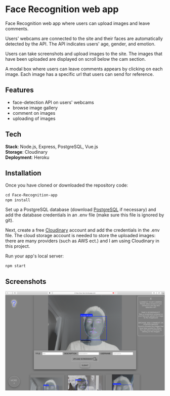 # Face Recognition web app

Face Recognition web app where users can upload images and leave comments.

Users' webcams are connected to the site and their faces are automatically detected by the API.
The API indicates users' age, gender, and emotion. 

Users can take screenshots and upload images to the site. The images that have been uploaded are displayed on scroll below the cam section. 

A modal box where users can leave comments appears by clicking on each image. Each image has a specific url that users can send for reference.

## Features

- face-detection API on users' webcams
- browse image gallery
- comment on images
- uploading of images

## Tech

**Stack**: Node.js, Express, PostgreSQL, Vue.js <br />
**Storage**: Cloudinary </br>
**Deployment**: Heroku

## Installation

Once you have cloned or downloaded the repository code:

```
cd Face-Recognition-app
npm install
```

Set up a PostgreSQL database (download [PostgreSQL](https://www.postgresql.org/download/) if necessary) and add the database credentials in an .env file (make sure this file is ignored by git).

Next, create a free [Cloudinary](https://cloudinary.com/) account and add the credentials in the 
.env file. The cloud storage account is needed to store the uploaded images: there are many providers (such as AWS ect.) and I am using Cloudinary in this project.

Run your app's local server:

```
npm start
```


## Screenshots

![screenshot of the app](screenshot1.png)
